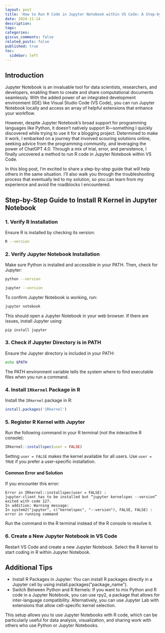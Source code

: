 ```yaml
---
layout: post
title: 'How to Run R Code in Jupyter Notebook within VS Code: A Step-by-Step Guide'
date: 2024-11-14
description: 
tags: 
categories: 
giscus_comments: false
related_posts: false
published: true
toc:
  sidebar: left
---
```


## Introduction

Jupyter Notebook is an invaluable tool for data scientists, researchers, and developers, enabling them to create and share computational documents seamlessly. With the added power of an integrated development environment (IDE) like Visual Studio Code (VS Code), you can run Jupyter Notebook locally and access an array of helpful extensions that enhance your workflow.

However, despite Jupyter Notebook’s broad support for programming languages like Python, it doesn’t natively support R—something I quickly discovered while trying to use it for a blogging project. Determined to make it work, I embarked on a journey that involved scouring solutions online, seeking advice from the programming community, and leveraging the power of ChatGPT 4.0. Through a mix of trial, error, and persistence, I finally uncovered a method to run R code in Jupyter Notebook within VS Code.

In this blog post, I’m excited to share a step-by-step guide that will help others in the same situation. I’ll also walk you through the troubleshooting process that eventually led to my solution, so you can learn from my experience and avoid the roadblocks I encountered.

## Step-by-Step Guide to Install R Kernel in Jupyter Notebook

### 1. Verify R Installation
Ensure R is installed by checking its version:

```bash
R --version
```

### 2. Verify Jupyter Notebook Installation
Make sure Python is installed and accessible in your PATH. Then, check for Jupyter:

```bash
python --version
```

```bash
jupyter --version
```

To confirm Jupyter Notebook is working, run:

```bash
jupyter notebook
```

This should open a Jupyter Notebook in your web browser. If there are issues, install Jupyter using:

```bash
pip install jupyter
```

### 3. Check if Jupyter Directory is in PATH
Ensure the Jupyter directory is included in your PATH:

```bash
echo $PATH
```

The PATH environment variable tells the system where to find executable files when you run a command.

### 4. Install `IRkernel` Package in R
Install the `IRkernel` package in R:

```r
install.packages('IRkernel')
```

### 5. Register R Kernel with Jupyter
Run the following command in your R terminal (not the interactive R console):

```r
IRkernel::installspec(user = FALSE)
```

Setting `user = FALSE` makes the kernel available for all users. Use `user = TRUE` if you prefer a user-specific installation.

#### Common Error and Solution
If you encounter this error:

```
Error in IRkernel::installspec(user = FALSE) :
jupyter-client has to be installed but “jupyter kernelspec --version” exited with code 127.
In addition: Warning message:
In system2("jupyter", c("kernelspec", "--version"), FALSE, FALSE) :
error in running command
```

Run the command in the R terminal instead of the R console to resolve it.

### 6. Create a New Jupyter Notebook in VS Code
Restart VS Code and create a new Jupyter Notebook. Select the R kernel to start coding in R within Jupyter Notebook.

## Additional Tips

- Install R Packages in Jupyter: You can install R packages directly in a Jupyter cell by using install.packages("package_name").
- Switch Between Python and R Kernels: If you want to mix Python and R code in a Jupyter Notebook, you can use rpy2, a package that allows for inter-language compatibility. Alternatively, you can use Jupyter Lab with extensions that allow cell-specific kernel selection.

This setup allows you to use Jupyter Notebooks with R code, which can be particularly useful for data analysis, visualization, and sharing work with others who use Python or Jupyter Notebooks.